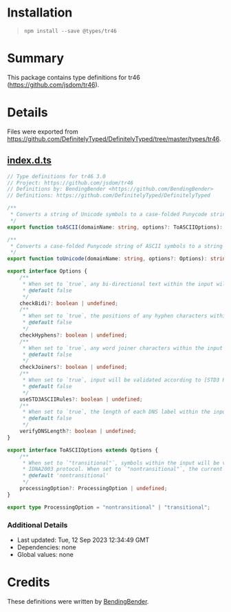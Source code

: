 # Installation
> `npm install --save @types/tr46`

# Summary
This package contains type definitions for tr46 (https://github.com/jsdom/tr46).

# Details
Files were exported from https://github.com/DefinitelyTyped/DefinitelyTyped/tree/master/types/tr46.
## [index.d.ts](https://github.com/DefinitelyTyped/DefinitelyTyped/tree/master/types/tr46/index.d.ts)
````ts
// Type definitions for tr46 3.0
// Project: https://github.com/jsdom/tr46
// Definitions by: BendingBender <https://github.com/BendingBender>
// Definitions: https://github.com/DefinitelyTyped/DefinitelyTyped

/**
 * Converts a string of Unicode symbols to a case-folded Punycode string of ASCII symbols.
 */
export function toASCII(domainName: string, options?: ToASCIIOptions): string;

/**
 * Converts a case-folded Punycode string of ASCII symbols to a string of Unicode symbols.
 */
export function toUnicode(domainName: string, options?: Options): string;

export interface Options {
    /**
     * When set to `true`, any bi-directional text within the input will be checked for validation.
     * @default false
     */
    checkBidi?: boolean | undefined;
    /**
     * When set to `true`, the positions of any hyphen characters within the input will be checked for validation.
     * @default false
     */
    checkHyphens?: boolean | undefined;
    /**
     * When set to `true`, any word joiner characters within the input will be checked for validation.
     * @default false
     */
    checkJoiners?: boolean | undefined;
    /**
     * When set to `true`, input will be validated according to [STD3 Rules](http://unicode.org/reports/tr46/#STD3_Rules).
     * @default false
     */
    useSTD3ASCIIRules?: boolean | undefined;
    /**
     * When set to `true`, the length of each DNS label within the input will be checked for validation.
     * @default false
     */
    verifyDNSLength?: boolean | undefined;
}

export interface ToASCIIOptions extends Options {
    /**
     * When set to `"transitional"`, symbols within the input will be validated according to the older
     * IDNA2003 protocol. When set to `"nontransitional"`, the current IDNA2008 protocol will be used.
     * @default 'nontransitional'
     */
    processingOption?: ProcessingOption | undefined;
}

export type ProcessingOption = "nontransitional" | "transitional";

````

### Additional Details
 * Last updated: Tue, 12 Sep 2023 12:34:49 GMT
 * Dependencies: none
 * Global values: none

# Credits
These definitions were written by [BendingBender](https://github.com/BendingBender).
